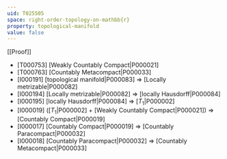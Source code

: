 ```yaml
---
uid: T025505
space: right-order-topology-on-mathbb{r}
property: topological-manifold
value: false
---
```

[[Proof]]

* [T000753] [Weakly Countably Compact|P000021]
* [T000763] [Countably Metacompact|P000033]
* [I000191] [topological manifold|P000083] => [Locally metrizable|P000082]
* [I000194] [Locally metrizable|P000082] => [locally Hausdorff|P000084]
* [I000195] [locally Hausdorff|P000084] => [$T_1$|P000002]
* [I000019] ([$T_1$|P000002] + [Weakly Countably Compact|P000021]) => [Countably Compact|P000019]
* [I000017] [Countably Compact|P000019] => [Countably Paracompact|P000032]
* [I000018] [Countably Paracompact|P000032] => [Countably Metacompact|P000033]

